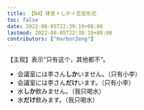 ```yaml
---
title: 【N4】体言＋しか＋否定形式
toc: false
date: 2022-08-05T22:39:19+08:00
lastmod: 2022-08-05T22:39:19+08:00
contributors: ["HarborZeng"]
---
```


【主观】表示“只有这个，其他都不”。

- 会議室には李さん**しか**いません。（只有小李）
- 会議室には李さん**だけ**います。（只有小李）
- 水**しか**飲みません。（我只喝水）
- 水**だけ**飲みます。（我只喝水）

